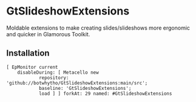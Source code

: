 # GtSlideshowExtensions
Moldable extensions to make creating slides/slideshows more ergonomic and quicker in Glamorous Toolkit.
## Installation```[ EpMonitor current	disableDuring: [ Metacello new			repository: 'github://botwhytho/GtSlideshowExtensions:main/src';			baseline: 'GtSlideshowExtensions';			load ] ] forkAt: 29 named: #GtSlideshowExtensions```